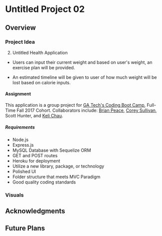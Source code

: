 # Untitled Project 02

## Overview

### Project Idea

2. Untitled Health Application
+ Users can input their current weight and based on user's weight, an exercise plan will be provided.


+ An estimated timeline will be given to user of how much weight will be lost based on calorie inputs.

#### Assignment
This application is a group project for [GA Tech's Coding Boot Camp](https://codingbootcamp.pe.gatech.edu/), Full-Time Fall 2017 Cohort. Collaborators include: [Brian Peace](https://www.github.com/bpeace71), [Corey Sullivan](https://www.github.com/co-su), Scott Hunter, and [Keli Chau](https://www.github.com/kelichau).

##### Requirements
+ Node.js
+ Express.js
+ MySQL Database with Sequelize ORM
+ GET and POST routes
+ Heroku for deployment
+ Utilize a new library, package, or technology
+ Polished UI
+ Folder structure that meets MVC Paradigm
+ Good quality coding standards

### Visuals

## Acknowledgments

## Future Plans
